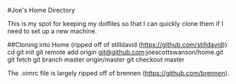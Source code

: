 #Joe's Home Directory

This is my spot for keeping my dotfiles so that I can quickly clone them if I need to set
up a new machine.

##Cloning into Home (ripped off of stilldavid (https://github.com/stilldavid))
    cd
    git init
    git remote add origin git@github.com:joescottswanson/home.git
    git fetch
    git branch master origin/master
    git checkout master

The .vimrc file is largely ripped off of brennen (https://github.com/brennen).
